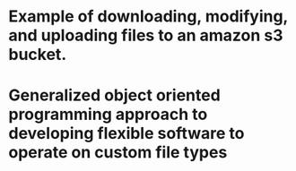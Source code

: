 # Example of downloading, modifying, and uploading files to an amazon s3 bucket.

# Generalized object oriented programming approach to developing flexible software to operate on custom file types
